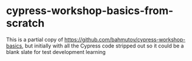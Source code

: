 # cypress-workshop-basics-from-scratch

This is a partial copy of https://github.com/bahmutov/cypress-workshop-basics, but initially with all the Cypress code stripped out so it could be a blank slate for test development learning
